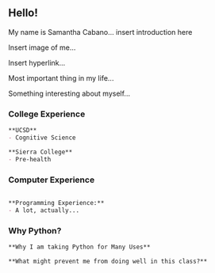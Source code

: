 ## Hello!

My name is Samantha Cabano... insert introduction here

Insert image of me...

Insert hyperlink...

Most important thing in my life...

Something interesting about myself...

### College Experience

```markdown
**UCSD**
- Cognitive Science

**Sierra College**
- Pre-health
```

### Computer Experience

```markdown

**Programming Experience:**
- A lot, actually...
```

### Why Python?

```markdown
**Why I am taking Python for Many Uses**

**What might prevent me from doing well in this class?**

```
